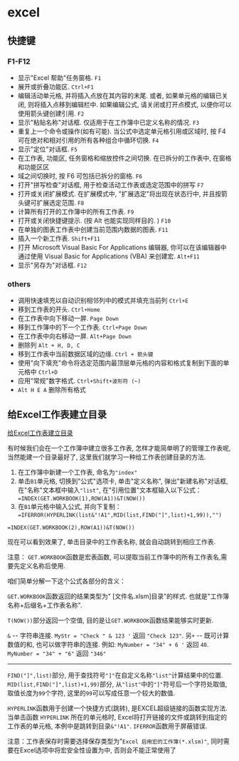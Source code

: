 # excel

## 快捷键

### F1-F12

+ 显示"Excel 帮助"任务窗格.  `F1`
+ 展开或折叠功能区. `Ctrl+F1`
+ 编辑活动单元格, 并将插入点放在其内容的末尾. 或者, 如果单元格的编辑已关闭, 则将插入点移到编辑栏中. 如果编辑公式, 请关闭或打开点模式, 以便你可以使用箭头键创建引用.  `F2`
+ 显示"粘贴名称"对话框. 仅适用于在工作簿中已定义名称的情况.  `F3`
+ 重复上一个命令或操作(如有可能). 当公式中选定单元格引用或区域时, 按 F4 可在绝对和相对引用的所有各种组合中循环切换.  `F4`
+ 显示"定位"对话框.    `F5`
+ 在工作表, 功能区, 任务窗格和缩放控件之间切换. 在已拆分的工作表中, 在窗格和功能区区
+ 域之间切换时, 按 F6 可包括已拆分的窗格.    `F6`
+ 打开"拼写检查"对话框, 用于检查活动工作表或选定范围中的拼写 `F7`
+ 打开或关闭扩展模式. 在扩展模式中, "扩展选定"将出现在状态行中, 并且按箭头键可扩展选定范围.  `F8`
+ 计算所有打开的工作簿中的所有工作表.    `F9`
+ 打开或关闭快捷键提示. (按 Alt 也能实现同样目的. )   `F10`
+ 在单独的图表工作表中创建当前范围内数据的图表.  `F11`
+ 插入一个新工作表.    `Shift+F11`
+ 打开 Microsoft Visual Basic For Applications 编辑器, 你可以在该编辑器中通过使用 Visual Basic for Applications (VBA) 来创建宏.    `Alt+F11`
+ 显示"另存为"对话框.    `F12`

### others

+ 调用快速填充以自动识别相邻列中的模式并填充当前列 `Ctrl+E`
+ 移到工作表的开头.    `Ctrl+Home`
+ 在工作表中向下移动一屏.   `Page Down`
+ 移到工作簿中的下一个工作表.    `Ctrl+Page Down`
+ 在工作表中向右移动一屏.    `Alt+Page Down`
+ 删除列   `Alt + H, D, C`
+ 移到工作表中当前数据区域的边缘.    `Ctrl + 箭头键`
+ 使用"向下填充"命令将选定范围内最顶层单元格的内容和格式复制到下面的单元格中 `Ctrl+D`
+ 应用"常规"数字格式.    `Ctrl+Shift+波形符 (~)`
+ `Alt H E A` 删除所有格式

## 给Excel工作表建立目录

[给Excel工作表建立目录](http://www.excelhome.net/lesson/article/excel/1533.html)

有时候我们会在一个工作簿中建立很多工作表, 怎样才能简单明了的管理工作表呢, 当然能建一个目录最好了, 这里我们就学习一种给工作表创建目录的方法.

1. 在工作簿中新建一个工作表, 命名为`"index"`
2. 单击`B1`单元格, 切换到"公式"选项卡, 单击"定义名称",
弹出"新建名称"对话框, 在"名称"文本框中输入`"list"`,
在"引用位置"文本框输入以下公式：
`=INDEX(GET.WORKBOOK(1),ROW(A1))&T(NOW())`
3. 在`B1`单元格中输入公式, 并向下复制：
`=IFERROR(HYPERLINK(list&"!A1",MID(list,FIND("]",list)+1,99)),"")`

`=INDEX(GET.WORKBOOK(2),ROW(A1))&T(NOW())`

现在可以看到效果了, 单击目录中的工作表名称, 就会自动跳转到相应工作表.

注意：
`GET.WORKBOOK`函数是宏表函数,
可以提取当前工作簿中的所有工作表名,需要先定义名称后使用.

咱们简单分解一下这个公式各部分的含义：

`GET.WORKBOOK`函数返回的结果类型为" [文件名.xlsm]目录"的样式.
也就是"工作簿名称+后缀名+工作表名称".

`T(NOW())`部分返回一个空值, 目的是让`GET.WORKBOOK`函数结果能够实时更新.

`&` -- 字符串连接. `MyStr = "Check " & 123 '` 返回 `"Check 123"`.
另`+` -- 既可计算数值的和, 也可以做字符串的连接.
例如: `MyNumber = "34" + 6 '` 返回 `40`.
`MyNumber = "34" + "6"` 返回 `"346"`

******
`FIND("]",list)`部分, 用于查找符号`"]"`在自定义名称`"list"`计算结果中的位置.
`MID(list,FIND("]",list)+1,99)`部分, 从`"list"`中的`"]"`符号后一个字符处取值, 取值长度为`99`个字符, 这里的`99`可以写成任意一个较大的数值.

`HYPERLINK`函数用于创建一个快捷方式(跳转), 是EXCEL超级链接的函数实现方法.
当单击函数 `HYPERLINK` 所在的单元格时, Excel将打开链接的文件或跳转到指定的工作表的单元格, 本例中是跳转到目录`&"!A1"`.
`IFERROR`函数用于屏蔽错误.

注意：工作表保存时需要选择保存类型为"`Excel 启用宏的工作簿(*.xlsm)"`, 同时需要在Excel选项中将宏安全性设置为中, 否则会不能正常使用了
